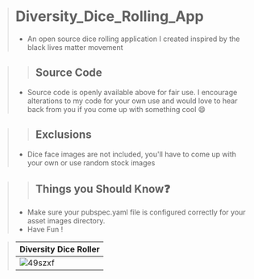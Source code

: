 > # Diversity_Dice_Rolling_App
> - An open source dice rolling application I created inspired by the black lives matter movement


>> ## Source Code
> - Source code is openly available above for fair use. I encourage alterations to my code for your own use and would love to hear back from you if you come 
> up with something cool :smile:

>> ## Exclusions
> - Dice face images are not included, you'll have to come up with your own or use random stock images 

>> ## Things you Should Know❓
> - Make sure your pubspec.yaml file is configured correctly for your asset images directory. 
> - Have Fun !

> | Diversity Dice Roller |
> | --------- |
> | ![49szxf](https://user-images.githubusercontent.com/17411265/88834114-a54fda80-d1d3-11ea-9809-8f8fa06e5cee.gif) |



